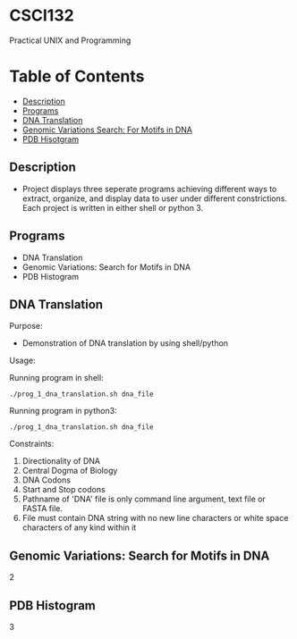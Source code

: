 # CSCI132
 Practical UNIX and Programming
# Table of Contents
 * [Description](#Description)
 * [Programs](#programs)
 * [DNA Translation](#dna-translation)
 * [Genomic Variations Search: For Motifs in DNA](#genomic-variations-search-for-motifs-in-dna)
 * [PDB Hisotgram](#pdb-histogram)
 ## Description 
 * Project displays three seperate programs achieving different ways to extract, organize, and display data to user under different constrictions. Each project is written in either shell or python 3.
 ## Programs
 * DNA Translation
 * Genomic Variations: Search for Motifs in DNA
 * PDB Histogram

## DNA Translation
    
Purpose:

 * Demonstration of DNA translation by using shell/python

Usage:

 Running program in shell:
 
 `./prog_1_dna_translation.sh dna_file`

 Running program in python3:

 `./prog_1_dna_translation.sh dna_file`

Constraints:  

1. Directionality of DNA
2. Central Dogma of Biology
3. DNA Codons
4. Start and Stop codons
5. Pathname of 'DNA' file is only command line argument, text file or FASTA file.
6. File must contain DNA string with no new line characters or white space characters of any kind within it

## Genomic Variations: Search for Motifs in DNA
 2
## PDB Histogram
 3
